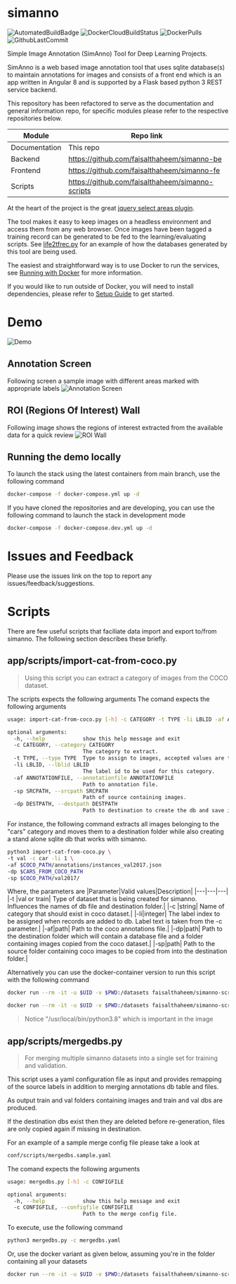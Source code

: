 # simanno

![AutomatedBuildBadge](https://img.shields.io/docker/cloud/automated/faisalthaheem/simanno) ![DockerCloudBuildStatus](https://img.shields.io/docker/cloud/build/faisalthaheem/simanno) ![DockerPulls](https://img.shields.io/docker/pulls/faisalthaheem/simanno) ![GithubLastCommit](https://img.shields.io/github/last-commit/faisalthaheem/simanno)

Simple Image Annotation (SimAnno) Tool for Deep Learning Projects.

SimAnno is a web based image annotation tool that uses sqlite database(s) to maintain annotations for images and consists of a front end which is an app written in Angular 8 and is supported by a Flask based python 3 REST service backend.

This repository has been refactored to serve as the documentation and general information repo, for specific modules please refer to the respective repositories below.


|Module|Repo link|
|---|---|
|Documentation|This repo|
|Backend|https://github.com/faisalthaheem/simanno-be|
|Frontend|https://github.com/faisalthaheem/simanno-fe|
|Scripts|https://github.com/faisalthaheem/simanno-scripts|

At the heart of the project is the great [jquery select areas plugin](https://github.com/360Learning/jquery-select-areas).

The tool makes it easy to keep images on a headless environment and access them from any web browser. Once images have been tagged a training record can be generated to be fed to the learning/evaluating scripts. See [life2tfrec.py](https://github.com/faisalthaheem/deep-learning-scripts/blob/master/dbutils/lite2tfrec.py) for an example of how the databases generated by this tool are being used.

The easiest and straightforward way is to use Docker to run the services, see [Running with Docker](https://github.com/faisalthaheem/simanno/wiki/Running-with-Docker) for more information. 

If you would like to run outside of Docker, you will need to install dependencies, please refer to  [Setup Guide](https://github.com/faisalthaheem/simanno/wiki/Setup-Guide) to get started.

# Demo

![Demo](https://rawcdn.githack.com/faisalthaheem/simanno/f30c565754724ac7c5077f55311baf7ef85243a6/screenshots/demo.gif)

## Annotation Screen
Following screen a sample image with different areas marked with appropriate labels
![Annotation Screen](https://rawcdn.githack.com/faisalthaheem/simanno/daec6b7be6a4dcfbd2f332199bcc97bc5b130e1c/screenshots/annotating-v2.png)

## ROI (Regions Of Interest) Wall
Following image shows the regions of interest extracted from the available data for a quick review
![ROI Wall](https://raw.githack.com/faisalthaheem/simanno/master/screenshots/wall-v2.png)

## Running the demo locally

To launch the stack using the latest containers from main branch, use the following command
```bash
docker-compose -f docker-compose.yml up -d
```

If you have cloned the repositories and are developing, you can use the following command to launch the stack in development mode
```bash
docker-compose -f docker-compose.dev.yml up -d
```

# Issues and Feedback
Please use the issues link on the top to report any issues/feedback/suggestions.

# Scripts

There are few useful scripts that faciliate data import and export to/from simanno. The following section describes these briefly.

## app/scripts/import-cat-from-coco.py

> Using this script you can extract a category of images from the COCO dataset.

The scripts expects the following arguments
The comand expects the following arguments
```bash
usage: import-cat-from-coco.py [-h] -c CATEGORY -t TYPE -li LBLID -af ANNOTATIONFILE -sp SRCPATH -dp DESTPATH

optional arguments:
  -h, --help            show this help message and exit
  -c CATEGORY, --category CATEGORY
                        The category to extract.
  -t TYPE, --type TYPE  Type to assign to images, accepted values are train or val, default is train.
  -li LBLID, --lblid LBLID
                        The label id to be used for this category.
  -af ANNOTATIONFILE, --annotationfile ANNOTATIONFILE
                        Path to annotation file.
  -sp SRCPATH, --srcpath SRCPATH
                        Path of source containing images.
  -dp DESTPATH, --destpath DESTPATH
                        Path to destination to create the db and save images to.
```

For instance, the following command extracts all images belonging to the "cars" category and moves them to a destination folder while also creating a stand alone sqlite db that works with simanno.
```bash
python3 import-cat-from-coco.py \
-t val -c car -li 1 \
-af $COCO_PATH/annotations/instances_val2017.json 
-dp $CARS_FROM_COCO_PATH 
-sp $COCO_PATH/val2017/
```

Where, the parameters are
|Parameter|Valid values|Description|
|---|---|---|
|-t |val or train| Type of dataset that is being created for simanno. Influences the names of db file and destination folder.|
|-c |string| Name of category that should exist in coco dataset.|
|-li|integer| The label index to be assigned when records are added to db. Label text is taken from the -c parameter.|
|-af|path| Path to the coco annotations file.|
|-dp|path| Path to the destination folder which will contain a database file and a folder containing images copied from the coco dataset.|
|-sp|path| Path to the source folder containing coco images to be copied from into the destination folder.|


Alternatively you can use the docker-container version to run this script with the following command
```bash
docker run --rm -it -u $UID -v $PWD:/datasets faisalthaheem/simanno-scripts:main "/usr/local/bin/python3.8 import-cat-from-coco.py -t val -c car -li 1 -af /datasets/coco/annotations/instances_val2017.json -dp /datasets/cars_from_coco -sp /datasets/coco/val2017/"
```

```bash
docker run --rm -it -u $UID -v $PWD:/datasets faisalthaheem/simanno-scripts:main "/usr/local/bin/python3.8 import-cat-from-coco.py -t train -c car -li 1 -af /datasets/coco/annotations/instances_train2017.json -dp /datasets/cars_from_coco -sp /datasets/coco/train2017/"
```

> Notice "/usr/local/bin/python3.8" which is important in the image

## app/scripts/mergedbs.py
> For merging multiple simanno datasets into a single set for training and validation.

This script uses a yaml configuration file as input and provides remapping of the source labels in addition to merging annotations db table and files. 

As output train and val folders containing images and train and val dbs are produced. 

If the destination dbs exist then they are deleted before re-generation, files are only copied again if missing in destination.


For an example of a sample merge config file please take a look at
```bash
conf/scripts/mergedbs.sample.yaml
```

The comand expects the following arguments
```bash
usage: mergedbs.py [-h] -c CONFIGFILE

optional arguments:
  -h, --help            show this help message and exit
  -c CONFIGFILE, --configfile CONFIGFILE
                        Path to the merge config file.
```

To execute, use the following command
```bash
python3 mergedbs.py -c mergedbs.yaml
```

Or, use the docker variant as given below, assuming you're in the folder containing all your datasets
```bash
docker run --rm -it -u $UID -v $PWD:/datasets faisalthaheem/simanno-scripts:main "/usr/local/bin/python3.8 /simanno/scripts/mergedbs.py -c /datasets/mergedbs.yaml"
```